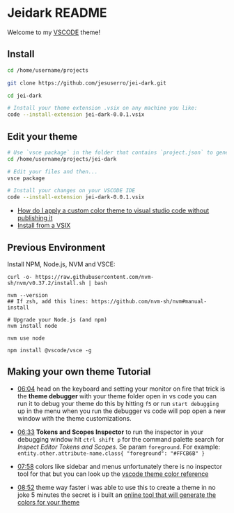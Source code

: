 # Jeidark README

Welcome to my [VSCODE](https://code.visualstudio.com/) theme!

## Install

``` bash
cd /home/username/projects

git clone https://github.com/jesuserro/jei-dark.git

cd jei-dark

# Install your theme extension .vsix on any machine you like:
code --install-extension jei-dark-0.0.1.vsix
```

## Edit your theme

``` bash
# Use `vsce package` in the folder that contains `project.json` to generate a package.
cd /home/username/projects/jei-dark

# Edit your files and then...
vsce package

# Install your changes on your VSCODE IDE
code --install-extension jei-dark-0.0.1.vsix
```

- [How do I apply a custom color theme to visual studio code without publishing it](https://stackoverflow.com/questions/69062735/how-do-i-apply-a-custom-color-theme-to-visual-studio-code-without-publishing-it)
- [Install from a VSIX](https://code.visualstudio.com/docs/editor/extension-marketplace#_install-from-a-vsix)

## Previous Environment

Install NPM, Node.js, NVM and VSCE:

``` shell
curl -o- https://raw.githubusercontent.com/nvm-sh/nvm/v0.37.2/install.sh | bash

nvm --version
## If zsh, add this lines: https://github.com/nvm-sh/nvm#manual-install

# Upgrade your Node.js (and npm)
nvm install node

nvm use node

npm install @vscode/vsce -g
```

## Making your own theme Tutorial

- [06:04](https://www.youtube.com/watch?v=pGzssFNtWXw&t=364s) head on the keyboard and setting your monitor on fire that trick is the **theme debugger** with your theme folder open in vs code you can run it to debug your theme do this by hitting `f5` or run `start debugging` up in the menu when you run the debugger vs code will pop open a new window with the theme customizations.

- [06:33](https://www.youtube.com/watch?v=pGzssFNtWXw&t=393s) **Tokens and Scopes Inspector** to run the inspector in your debugging window hit `ctrl shift p` for the command palette search for *Inspect Editor Tokens and Scopes*. Se param `foreground`. For example: `entity.other.attribute-name.class{ "foreground": "#FFCB6B" }`

- [07:58](https://www.youtube.com/watch?v=pGzssFNtWXw&t=478s) colors like sidebar and menus unfortunately there is no inspector tool for that but you can look up the [vscode theme color reference](https://code.visualstudio.com/api/references/theme-color)

- [08:52](https://www.youtube.com/watch?v=pGzssFNtWXw&t=532s) theme way faster i was able to use this to create a theme in no joke 5 minutes the secret is i built an [online tool that will generate the colors for your theme](https://coder-coder.com/vs-code-theme-color-generator/)
